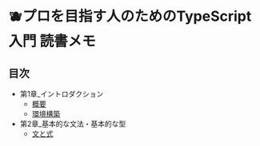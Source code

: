 # 🫐プロを目指す人のためのTypeScript入門 読書メモ

## 目次

- 第1章_イントロダクション
  - [概要](01_イントロダクション.md)
  - [環境構築](02_環境構築.md) 
- 第2章_基本的な文法・基本的な型
  - [文と式](03_文と式.md)


